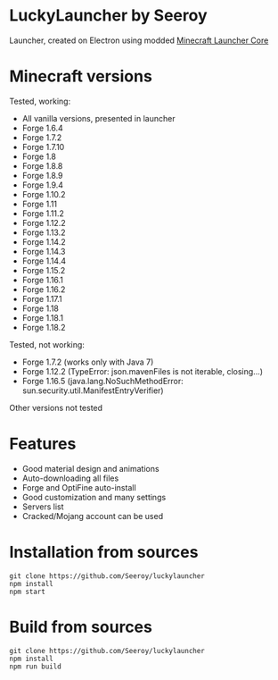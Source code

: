 # LuckyLauncher by Seeroy
Launcher, created on Electron using modded [Minecraft Launcher Core](https://github.com/Pierce01/MinecraftLauncher-core)

# Minecraft versions
Tested, working:
 - All vanilla versions, presented in launcher
 - Forge 1.6.4
 - Forge 1.7.2
 - Forge 1.7.10
 - Forge 1.8
 - Forge 1.8.8
 - Forge 1.8.9
 - Forge 1.9.4
 - Forge 1.10.2
 - Forge 1.11
 - Forge 1.11.2
 - Forge 1.12.2
 - Forge 1.13.2
 - Forge 1.14.2
 - Forge 1.14.3
 - Forge 1.14.4
 - Forge 1.15.2
 - Forge 1.16.1
 - Forge 1.16.2
 - Forge 1.17.1
 - Forge 1.18
 - Forge 1.18.1
 - Forge 1.18.2

Tested, not working:
 - Forge 1.7.2 (works only with Java 7)
 - Forge 1.12.2 (TypeError: json.mavenFiles is not iterable, closing...)
 - Forge 1.16.5 (java.lang.NoSuchMethodError: sun.security.util.ManifestEntryVerifier)

Other versions not tested

# Features
 - Good material design and animations
 - Auto-downloading all files
 - Forge and OptiFine auto-install
 - Good customization and many settings
 - Servers list
 - Cracked/Mojang account can be used

# Installation from sources
```
git clone https://github.com/Seeroy/luckylauncher
npm install
npm start
```

# Build from sources
```
git clone https://github.com/Seeroy/luckylauncher
npm install
npm run build
```
